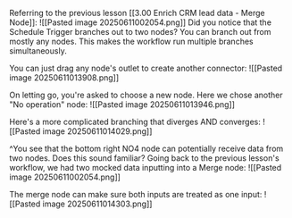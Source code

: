 Referring to the previous lesson [[3.00 Enrich CRM lead data - Merge Node]]:
![[Pasted image 20250611002054.png]]
Did you notice that the Schedule Trigger branches out to two nodes? You can branch out from mostly any nodes. This makes the workflow run multiple branches simultaneously.

You can just drag any node's outlet to create another connector:
![[Pasted image 20250611013908.png]]

On letting go, you're asked to choose a new node. Here we chose another "No operation" node:
![[Pasted image 20250611013946.png]]

Here's a more complicated branching that diverges AND converges:
![[Pasted image 20250611014029.png]]

^You see that the bottom right NO4 node can potentially receive data from two nodes. Does this sound familiar? Going back to the previous lesson's workflow, we had two mocked data inputting into a Merge node:
![[Pasted image 20250611002054.png]]

The merge node can make sure both inputs are treated as one input:
![[Pasted image 20250611014303.png]]